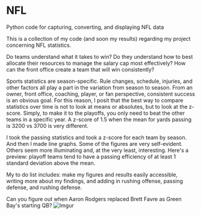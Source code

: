 # NFL
Python code for capturing, converting, and displaying NFL data

This is a collection of my code (and soon my results) regarding my project concerning NFL statistics.

Do teams understand what it takes to win? Do they understand how to best allocate their resources to manage the salary cap most effectively? How can the front office create a team that will win consistently?

Sports statistics are season-specific. Rule changes, schedule, injuries, and other factors all play a part in the variation from season to season. From an owner, front office, coaching, player, or fan perspective, consistent success is an obvious goal. For this reason, I posit that the best way to compare statistics over time is not to look at means or absolutes, but to look at the z-score. Simply, to make it to the playoffs, you only need to beat the other teams in a specific year. A z-score of 1.5 when the mean for yards passing is 3200 vs 3700 is very different.

I took the passing statistics and took a z-score for each team by season. And then I made line graphs. Some of the figures are very self-evident. Others seem more illuminating and, at the very least, interesting. Here's a preview: playoff teams tend to have a passing efficiency of at least 1 standard deviation above the mean.

My to do list includes: make my figures and results easily accessible, writing more about my findings, and adding in rushing offense, passing defense, and rushing defense.


Can you figure out when Aaron Rodgers replaced Brett Favre as Green Bay's starting QB?
![Imgur](http://i.imgur.com/EVVxn7L.png)
